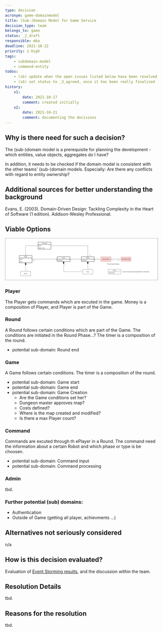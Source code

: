 ```yaml
---
type: decision
acronym: game-domainmodel
title: (Sub-)Domain Model for Game Service
decision_type: team
belongs_to: game
status: _2_draft
responsible: mba
deadline: 2021-10-22
priority: 1-high
tags: 
    - subdomain-model
    - command-entity
todos:
    - (sb) update when the open issues listed below have been resolved
    - (sb) set status to _3_agreed, once it has been really finalized
history:
    v1:
        date: 2021-10-17
        comment: created initially
    v2:
        date: 2021-10-21
        comment: documenting the decisions
---
```


## Why is there need for such a decision?

The (sub-)domain model is a prerequisite for planning the development - which entities, value objects, aggregates 
do I have? 

In addition, it needs to be checked if the domain model is consistent with the other teams' (sub-)domain models.
Especially: Are there any conflicts with regard to entity ownership?

## Additional sources for better understanding the background

Evans, E. (2003). Domain-Driven Design: Tackling Complexity in the Heart of Software (1 edition). 
Addison-Wesley Professional.

## Viable Options

![Fachliches_Datenmodell_Game](./images/Fachliches_Datenmodell_Game.jpg)

### Player
The Player gets commands which are excuted in the game. Money is a composition of Player, 
and Player is part of the Game.

### Round
A Round follows certain conditions which are part of the Game. The conditions are initiated in the Round Phase...?
The timer is a composition of the round.
- potential sub-domain: Round end

### Game
A Game follows certain conditions. The timer is a composition of the round.
- potential sub-domain: Game start
- potential sub-domain: Game end
- potential sub-domain: Game Creation  
    + Are the Game conditions set her?
    + Dungeon master approves map?
    + Costs defined?
    + Where is the map created and modified?
    + Is there a max Player count?
    
### Command
Commands are excuted through th ePlayer in a Round. The command need the information about a certain Robot and which
phase or type is be choosen.
- potential sub-domain: Command input
- potential sub-domain: Command processing

### Admin 
tbd.

### Further potential (sub) domains:
- Authentication
- Outside of Game (getting all player, achievments ...)

## Alternatives not seriously considered

n/a

## How is this decision evaluated?

Evaluation of [Event Storming results](https://miro.com/app/board/o9J_lsQV7ZA=/), and the discussion within the team.
 
## Resolution Details

tbd.

## Reasons for the resolution

tbd.
